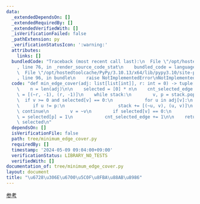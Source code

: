 ```yaml
---
data:
  _extendedDependsOn: []
  _extendedRequiredBy: []
  _extendedVerifiedWith: []
  _isVerificationFailed: false
  _pathExtension: py
  _verificationStatusIcon: ':warning:'
  attributes:
    links: []
  bundledCode: "Traceback (most recent call last):\n  File \"/opt/hostedtoolcache/PyPy/3.10.13/x64/lib/pypy3.10/site-packages/onlinejudge_verify/documentation/build.py\"\
    , line 76, in _render_source_code_stat\n    bundled_code = language.bundle(\n\
    \  File \"/opt/hostedtoolcache/PyPy/3.10.13/x64/lib/pypy3.10/site-packages/onlinejudge_verify/languages/python.py\"\
    , line 96, in bundle\n    raise NotImplementedError\nNotImplementedError\n"
  code: "def min_edge_cover(adj: list[list[int]], r: int = 0) -> tuple[int, list[int]]:\n\
    \    n = len(adj)\n\n    selected = [0] * n\n    cnt_selected_edge = 0\n    stack\
    \ = [(~r, -1), (r, -1)]\n    while stack:\n        v, p = stack.pop()\n      \
    \  if v >= 0 and selected[v] == 0:\n            for u in adj[v]:\n           \
    \     if u != p:\n                    stack += [(~u, v), (u, v)]\n           \
    \ continue\n        v = ~v\n        if selected[v] == 0:\n            selected[v]\
    \ = selected[p] = 1\n            cnt_selected_edge += 1\n\n    return cnt_selected_edge,\
    \ selected\n"
  dependsOn: []
  isVerificationFile: false
  path: tree/minimum_edge_cover.py
  requiredBy: []
  timestamp: '2024-05-09 09:04:00+09:00'
  verificationStatus: LIBRARY_NO_TESTS
  verifiedWith: []
documentation_of: tree/minimum_edge_cover.py
layout: document
title: "\u6728\u306E\u6700\u5C0F\u8FBA\u88AB\u8986"
---
```


[参考](https://algo-method.com/tasks/981)